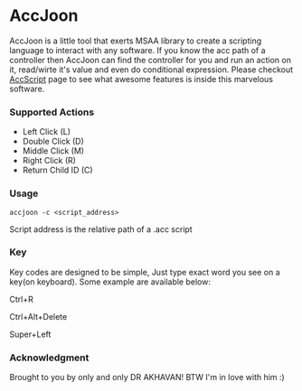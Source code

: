 # AccJoon
AccJoon is a little tool that exerts MSAA library to create a scripting language to interact with any software. If you know the acc path of a controller then AccJoon can find the controller for you and run an action on it, read/wirte it's value and even do conditional expression. Please checkout [AccScript](https://github.com/bijanbina/AccJoon/blob/main/AccScript.md) page to see what awesome features is inside this marvelous software.

### Supported Actions
- Left Click (L)
- Double Click (D)
- Middle Click (M)
- Right Click (R)
- Return Child ID (C)

### Usage
`accjoon -c <script_address>`

Script address is the relative path of a .acc script

### Key
Key codes are designed to be simple, Just type exact word you see on a key(on keyboard). Some example are available below:

Ctrl+R

Ctrl+Alt+Delete

Super+Left

### Acknowledgment
Brought to you by only and only DR AKHAVAN! BTW I'm in love with him :)